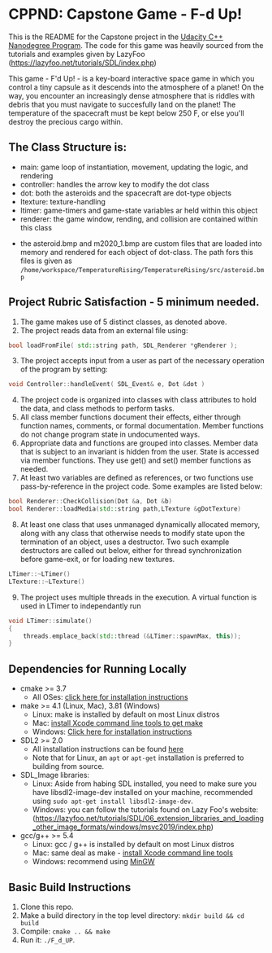 # CPPND: Capstone Game - F-d Up!

This is the README for the Capstone project in the [Udacity C++ Nanodegree Program](https://www.udacity.com/course/c-plus-plus-nanodegree--nd213).
The code for this game was heavily sourced from the tutorials and examples given by LazyFoo (https://lazyfoo.net/tutorials/SDL/index.php)

This game - F'd Up! - is a key-board interactive space game in which you control a tiny capsule as it descends into the atmosphere of a planet! On the way, you encounter an increasingly dense atmosphere that is riddles with debris that you must navigate to succesfully land on the planet! The temperature of the spacecraft must be kept below 250 F, or else you'll destroy the precious cargo within.

## The Class Structure is:
* main: game loop of instantiation, movement, updating the logic, and rendering
* controller: handles the arrow key to modify the dot class
* dot: both the asteroids and the spacecraft are dot-type objects
* ltexture: texture-handling
* ltimer: game-timers and game-state variables ar held within this object
* renderer: the game window, rending, and collision are contained within this class

- the asteroid.bmp and m2020_1.bmp are custom files that are loaded into memory and rendered for each object of dot-class. The path fors this files is given as `/home/workspace/TemperatureRising/TemperatureRising/src/asteroid.bmp`

## Project Rubric Satisfaction - 5 minimum needed.
1. The game makes use of 5 distinct classes, as denoted above.
2. The project reads data from an external file using:
```c++
bool loadFromFile( std::string path, SDL_Renderer *gRenderer );
```
3. The project accepts input from a user as part of the necessary operation of the program by setting:
```c++
void Controller::handleEvent( SDL_Event& e, Dot &dot )
```
4. The project code is organized into classes with class attributes to hold the data, and class methods to perform tasks.
5. All class member functions document their effects, either through function names, comments, or formal documentation. Member functions do not change program state in undocumented ways.
6. Appropriate data and functions are grouped into classes. Member data that is subject to an invariant is hidden from the user. State is accessed via member functions. They use get() and set() member functions as needed.
7. At least two variables are defined as references, or two functions use pass-by-reference in the project code. Some examples are listed below:
```c++
bool Renderer::CheckCollision(Dot &a, Dot &b)
bool Renderer::loadMedia(std::string path,LTexture &gDotTexture)
```
8. At least one class that uses unmanaged dynamically allocated memory, along with any class that otherwise needs to modify state upon the termination of an object, uses a destructor. Two such example destructors are called out below, either for thread synchronization before game-exit, or for loading new textures.
```c++
LTimer::~LTimer()
LTexture::~LTexture()
```
9. The project uses multiple threads in the execution. A virtual function is used in LTimer to independantly run
```c++
void LTimer::simulate()
{
    threads.emplace_back(std::thread (&LTimer::spawnMax, this));
}
```

## Dependencies for Running Locally
* cmake >= 3.7
  * All OSes: [click here for installation instructions](https://cmake.org/install/)
* make >= 4.1 (Linux, Mac), 3.81 (Windows)
  * Linux: make is installed by default on most Linux distros
  * Mac: [install Xcode command line tools to get make](https://developer.apple.com/xcode/features/)
  * Windows: [Click here for installation instructions](http://gnuwin32.sourceforge.net/packages/make.htm)
* SDL2 >= 2.0
  * All installation instructions can be found [here](https://wiki.libsdl.org/Installation)
  * Note that for Linux, an `apt` or `apt-get` installation is preferred to building from source.
* SDL_Image libraries:
  * Linux: Aside from habing SDL installed, you need to make sure you have libsdl2-image-dev installed on your machine, recommended using `sudo apt-get install libsdl2-image-dev`.
  * Windows: you can follow the tutorials found on Lazy Foo's website: (https://lazyfoo.net/tutorials/SDL/06_extension_libraries_and_loading_other_image_formats/windows/msvc2019/index.php)
* gcc/g++ >= 5.4
  * Linux: gcc / g++ is installed by default on most Linux distros
  * Mac: same deal as make - [install Xcode command line tools](https://developer.apple.com/xcode/features/)
  * Windows: recommend using [MinGW](http://www.mingw.org/)

## Basic Build Instructions

1. Clone this repo.
2. Make a build directory in the top level directory: `mkdir build && cd build`
3. Compile: `cmake .. && make`
4. Run it: `./F_d_UP`.